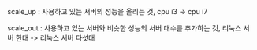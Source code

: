 scale_up : 사용하고 있는 서버의 성능을 올리는 것, cpu i3 -> cpu i7

scale_out : 사용하고 있는 서버와 비슷한 성능의 서버 대수를 추가하는 것, 리눅스 서버 한대 -> 리눅스 서버 다섯대